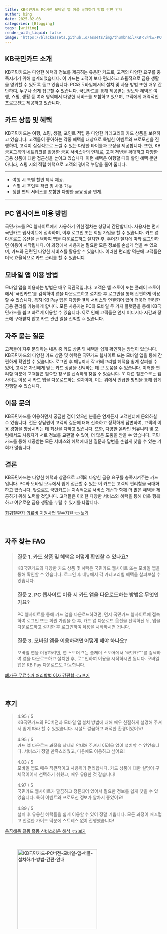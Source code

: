 ```yaml
---
title: KB국민카드 PC버전 모바일 앱 어플 설치하기 방법 간편 안내
author: bing
date: 2025-02-03
categories: [Blogging]
tags: [writing]
render_with_liquid: false
image: 'https://blackassets.github.io/assets/img/thumbnail/KB국민카드-PC버전-모바일-앱-어플-설치하기-방법-간편-안내.webp'
---
```



<h2 id='KB국민카드_소개'>KB국민카드 소개</h2>

<p>KB국민카드는 다양한 혜택과 정보를 제공하는 유용한 카드로, 고객의 다양한 요구를 충족시키기 위해 설계되었습니다. 이 카드는 고객이 보다 편리하고 효율적으로 금융 생활을 영위할 수 있도록 돕고 있습니다. PC와 모바일에서의 설치 및 사용 방법 또한 매우 간단하여, 누구나 쉽게 접근할 수 있습니다. 국민카드를 통해 제공받는 정보와 혜택은 여행, 쇼핑, 생활 등 여러 영역에서 다양한 서비스를 포함하고 있으며, 고객에게 매력적인 프로모션도 제공하고 있습니다.</p>

<h2 id='카드_상품과_혜택'>카드 상품 및 혜택</h2>

<p>KB국민카드는 여행, 쇼핑, 생활, 포인트 적립 등 다양한 카테고리의 카드 상품을 보유하고 있습니다. 고객들이 좋아하는 각종 혜택을 대상으로 특별한 이벤트와 프로모션을 진행하여, 고객이 실질적으로 느낄 수 있는 다양한 타이틀과 보상을 제공합니다. 또한, KB금융그룹의 네트워크를 활용한 금융 서비스와의 연계로, 고객 저변을 확대하고 다양한 금융 상품에 대한 접근성을 높이고 있습니다. 이런 혜택은 여행할 때의 할인 혜택 뿐만 아니라, 쇼핑 시의 적립 혜택으로 고객의 경제적 부담을 줄여 줍니다.</p>

<hr />

<ul>
    <li>여행 시 특별 할인 혜택 제공.</li>
    <li>쇼핑 시 포인트 적립 및 사용 가능.</li>
    <li>생활 편의 서비스를 포함한 다양한 금융 상품 연계.</li>
</ul>

<hr />

<h2 id='PC_웹사이트_이용방법'>PC 웹사이트 이용 방법</h2>

<p>국민카드를 PC 웹사이트에서 사용하기 위한 절차는 상당히 간단합니다. 사용자는 먼저 국민카드 웹사이트에 접속하며, 이후 로그인 또는 회원 가입을 할 수 있습니다. 카드 앱 다운로드 옵션을 선택하여 앱을 다운로드하고 설치한 후, 주어진 절차에 따라 로그인하면 이용이 시작됩니다. 이 과정에서 사용자는 필요한 모든 정보를 손쉽게 얻을 수 있으며, 카드와 관련된 다양한 서비스를 활용할 수 있습니다. 이러한 편리함 덕분에 고객들은 더욱 효율적으로 카드 관리를 할 수 있습니다.</p>

<h2 id='모바일_앱_이용방법'>모바일 앱 이용 방법</h2>

<p>모바일 앱을 이용하는 방법은 매우 직관적입니다. 고객은 앱 스토어 또는 플레이 스토어에서 '국민카드'를 검색하여 앱을 다운로드하고 설치한 후 로그인을 통해 간편하게 이용할 수 있습니다. 특히 KB Pay 앱은 다양한 결제 서비스와 연결되어 있어 더욱더 편리한 금융 관리를 가능하게 합니다. 모든 사용자는 PC와 모바일 두 가지 플랫폼을 통해 KB국민카드를 쉽고 빠르게 이용할 수 있습니다. 이로 인해 고객들은 언제 어디서나 시간과 장소에 구애받지 않고 카드 관련 일을 진척할 수 있습니다.</p>

<h2 id='자주_묻는_질문'>자주 묻는 질문</h2>

<p>고객들이 자주 문의하는 내용 중 카드 상품 및 혜택을 쉽게 확인하는 방법이 있습니다. KB국민카드의 다양한 카드 상품 및 혜택은 국민카드 웹사이트 또는 모바일 앱을 통해 간편하게 확인할 수 있습니다. 로그인 후 메뉴에서 각 카테고리별 혜택을 쉽게 살펴볼 수 있어, 고객은 자신에게 맞는 카드 상품을 선택하는 데 큰 도움을 수 있습니다. 이러한 편리함 덕분에 고객들은 필요한 정보를 신속하게 찾을 수 있습니다. 또 다른 질문으로는 웹사이트 이용 시 카드 앱을 다운로드하는 절차이며, 이는 위에서 언급한 방법을 통해 쉽게 진행할 수 있습니다.</p>

<h2 id='이용_문의'>이용 문의</h2>

<p>KB국민카드를 이용하면서 궁금한 점이 있으신 분들은 언제든지 고객센터에 문의하실 수 있습니다. 전문 상담원이 고객의 질문에 대해 신속하고 정확하게 답변하여, 고객의 이용 경험을 향상시키는 데 최선을 다하고 있습니다. 또한, 다양한 온라인 커뮤니티 및 포럼에서도 사용자가 서로 정보를 교환할 수 있어, 더 많은 도움을 받을 수 있습니다. 국민카드를 통해 제공받는 모든 서비스와 혜택에 대한 질문과 답변을 손쉽게 찾을 수 있는 기회가 많습니다.</p>

<h2 id='결론'>결론</h2>

<p>KB국민카드는 다양한 혜택과 상품으로 고객의 다양한 금융 요구를 충족시켜주는 카드입니다. PC와 모바일 모두에서 쉽게 접근할 수 있는 이 카드는 고객의 편리함을 극대화하고 있습니다. 앞으로도 국민카드는 지속적으로 서비스 개선과 함께 더 많은 혜택을 제공하기 위해 노력할 것입니다. 고객들은 이러한 다양한 서비스와 혜택을 통해 더욱 행복하고 여유로운 금융 생활을 누릴 수 있기를 바랍니다.</p>


<p><a class="click-button" title="희귀질환자 의료비 지원사업 필수지원" href="https://blackassets.github.io/posts/%ED%9D%AC%EA%B7%80%EC%A7%88%ED%99%98%EC%9E%90-%EC%9D%98%EB%A3%8C%EB%B9%84-%EC%A7%80%EC%9B%90%EC%82%AC%EC%97%85-%ED%95%84%EC%88%98%EC%A7%80%EC%9B%90/" rel="dofollow">희귀질환자 의료비 지원사업 필수지원 👈 보기</a></p><br>
<h2 id='자주_찾는_FAQ'>자주 찾는 FAQ</h2>
<div itemscope="" itemtype="https://schema.org/FAQPage"> 
<blockquote> 
<div itemscope="" itemprop="mainEntity" itemtype="https://schema.org/Question"> 
<h3 itemprop="name">질문 1. 카드 상품 및 혜택은 어떻게 확인할 수 있나요?</h3> 
<div itemscope="" itemprop="acceptedAnswer" itemtype="https://schema.org/Answer"> 
<span itemprop="text"> 
<p>KB국민카드의 다양한 카드 상품 및 혜택은 국민카드 웹사이트 또는 모바일 앱을 통해 확인할 수 있습니다. 로그인 후 메뉴에서 각 카테고리별 혜택을 살펴보실 수 있습니다.</p> 
</span> 
</div> 
</div> 

<div itemscope="" itemprop="mainEntity" itemtype="https://schema.org/Question"> 
<h3 itemprop="name">질문 2. PC 웹사이트 이용 시 카드 앱을 다운로드하는 방법은 무엇인가요?</h3> 
<div itemscope="" itemprop="acceptedAnswer" itemtype="https://schema.org/Answer"> 
<span itemprop="text"> 
<p>PC 웹사이트를 통해 카드 앱을 다운로드하려면, 먼저 국민카드 웹사이트에 접속하여 로그인 또는 회원 가입을 한 후, 카드 앱 다운로드 옵션을 선택하신 뒤, 앱을 다운로드하고 설치한 후 로그인하여 이용을 시작하시면 됩니다.</p> 
</span> 
</div> 
</div> 

<div itemscope="" itemprop="mainEntity" itemtype="https://schema.org/Question"> 
<h3 itemprop="name">질문 3. 모바일 앱을 이용하려면 어떻게 해야 하나요?</h3> 
<div itemscope="" itemprop="acceptedAnswer" itemtype="https://schema.org/Answer"> 
<span itemprop="text"> 
<p>모바일 앱을 이용하려면, 앱 스토어 또는 플레이 스토어에서 '국민카드'를 검색하여 앱을 다운로드하고 설치한 후, 로그인하여 이용을 시작하시면 됩니다. 모바일 앱은 KB Pay 다운로드도 가능합니다.</p> 
</span> 
</div> 
</div> 
</blockquote> 
</div>
<p><a class="click-button" title="폐가구 무료수거 처리방법 이사 간편함" href="https://blackassets.github.io/posts/%ED%8F%90%EA%B0%80%EA%B5%AC-%EB%AC%B4%EB%A3%8C%EC%88%98%EA%B1%B0-%EC%B2%98%EB%A6%AC%EB%B0%A9%EB%B2%95-%EC%9D%B4%EC%82%AC-%EA%B0%84%ED%8E%B8%ED%95%A8/" rel="dofollow">폐가구 무료수거 처리방법 이사 간편함 👈 보기</a></p><br>
<h2 id='후기'>후기</h2>
<div itemscope itemtype="https://schema.org/Product">
  <blockquote>
  <div itemprop="review" itemscope itemtype="https://schema.org/Review">
      <div itemprop="reviewRating" itemscope itemtype="https://schema.org/Rating"> <span itemprop="ratingValue">4.95</span> / <span itemprop="bestRating">5</span> </div>
      <span itemprop="reviewBody">KB국민카드의 PC버전과 모바일 앱 설치 방법에 대해 매우 친절하게 설명해 주셔서 쉽게 따라 할 수 있었습니다. 시설도 깔끔하고 쾌적한 환경이었어요!</span>
  </div>
  <br>
  <div itemprop="review" itemscope itemtype="https://schema.org/Review">
      <div itemprop="reviewRating" itemscope itemtype="https://schema.org/Rating"> <span itemprop="ratingValue">4.95</span> / <span itemprop="bestRating">5</span> </div>
      <span itemprop="reviewBody">카드 앱 다운로드 과정을 상세히 안내해 주셔서 어려움 없이 설치할 수 있었습니다. 서비스가 정말 만족스러웠고, 다음에도 이용하고 싶어요!</span>
  </div>
  <br>
  <div itemprop="review" itemscope itemtype="https://schema.org/Review">
      <div itemprop="reviewRating" itemscope itemtype="https://schema.org/Rating"> <span itemprop="ratingValue">4.83</span> / <span itemprop="bestRating">5</span> </div>
      <span itemprop="reviewBody">모바일 앱도 매우 직관적이고 사용하기 편리합니다. 카드 상품에 대한 설명이 구체적이어서 선택하기 쉬웠고, 매우 유용한 것 같습니다!</span>
  </div>
  <br>
  <div itemprop="review" itemscope itemtype="https://schema.org/Review">
      <div itemprop="reviewRating" itemscope itemtype="https://schema.org/Rating"> <span itemprop="ratingValue">4.97</span> / <span itemprop="bestRating">5</span> </div>
      <span itemprop="reviewBody">국민카드 웹사이트가 깔끔하고 정돈되어 있어서 필요한 정보를 쉽게 찾을 수 있었습니다. 특히 이벤트와 프로모션 정보가 알차서 좋았어요!</span>
  </div>
  <br>
  <div itemprop="review" itemscope itemtype="https://schema.org/Review">
      <div itemprop="reviewRating" itemscope itemtype="https://schema.org/Rating"> <span itemprop="ratingValue">4.89</span> / <span itemprop="bestRating">5</span> </div>
      <span itemprop="reviewBody">설치 후 유용한 혜택들을 쉽게 이용할 수 있어 정말 기쁩니다. 모든 과정이 매끄럽고 친절한 가이드 덕분에 스트레스 없이 진행했습니다!</span>
  </div>
  </blockquote>
</div>
<p><a class="click-button" title="용꿈해몽 길몽 흉몽 신비스러운 해석" href="https://blackassets.github.io/posts/%EC%9A%A9%EA%BF%88%ED%95%B4%EB%AA%BD-%EA%B8%B8%EB%AA%BD-%ED%9D%89%EB%AA%BD-%EC%8B%A0%EB%B9%84%EC%8A%A4%EB%9F%AC%EC%9A%B4-%ED%95%B4%EC%84%9D/" rel="dofollow">용꿈해몽 길몽 흉몽 신비스러운 해석 👈 보기</a></p><br>
<figure class="image"><img src="https://blackassets.github.io/assets/img/thumbnail/KB국민카드-PC버전-모바일-앱-어플-설치하기-방법-간편-안내.webp" alt="KB국민카드-PC버전-모바일-앱-어플-설치하기-방법-간편-안내" width="256" height="256"></figure>